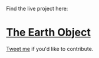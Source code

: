 Find the live project here:

# [The Earth Object](https://iarobinson.github.io/theEarthObject/)

[Tweet me](https://www.twiter.com/independentian) if you'd like to contribute.

